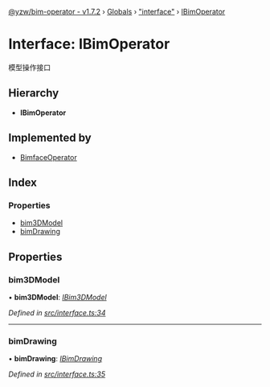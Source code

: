[@yzw/bim-operator - v1.7.2](../README.md) › [Globals](../globals.md) › ["interface"](../modules/_interface_.md) › [IBimOperator](_interface_.ibimoperator.md)

# Interface: IBimOperator

模型操作接口

## Hierarchy

* **IBimOperator**

## Implemented by

* [BimfaceOperator](../classes/_providers_bimface_operator_.bimfaceoperator.md)

## Index

### Properties

* [bim3DModel](_interface_.ibimoperator.md#bim3dmodel)
* [bimDrawing](_interface_.ibimoperator.md#bimdrawing)

## Properties

###  bim3DModel

• **bim3DModel**: *[IBim3DModel](_interface_.ibim3dmodel.md)*

*Defined in [src/interface.ts:34](https://github.com/youkaisteve/bim-operator/blob/59b2eb1/src/interface.ts#L34)*

___

###  bimDrawing

• **bimDrawing**: *[IBimDrawing](_interface_.ibimdrawing.md)*

*Defined in [src/interface.ts:35](https://github.com/youkaisteve/bim-operator/blob/59b2eb1/src/interface.ts#L35)*
